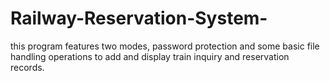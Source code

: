 # Railway-Reservation-System-
this program features two modes, password protection and some basic file handling operations to add and display train inquiry and reservation records.
